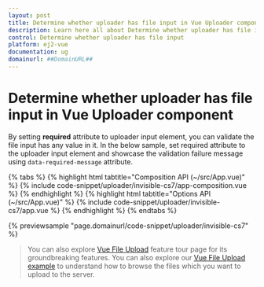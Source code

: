 ```yaml
---
layout: post
title: Determine whether uploader has file input in Vue Uploader component | Syncfusion
description: Learn here all about Determine whether uploader has file input in Syncfusion Vue Uploader component of Syncfusion Essential JS 2 and more.
control: Determine whether uploader has file input 
platform: ej2-vue
documentation: ug
domainurl: ##DomainURL##
---
```


# Determine whether uploader has file input in Vue Uploader component

By setting **required** attribute to uploader input element, you can validate the file input has any value in it. In the below sample, set required attribute to the uploader input element and showcase the validation failure message using `data-required-message` attribute.

{% tabs %}
{% highlight html tabtitle="Composition API (~/src/App.vue)" %}
{% include code-snippet/uploader/invisible-cs7/app-composition.vue %}
{% endhighlight %}
{% highlight html tabtitle="Options API (~/src/App.vue)" %}
{% include code-snippet/uploader/invisible-cs7/app.vue %}
{% endhighlight %}
{% endtabs %}
        
{% previewsample "page.domainurl/code-snippet/uploader/invisible-cs7" %}

>You can also explore [Vue File Upload](https://www.syncfusion.com/vue-ui-components/vue-file-upload) feature tour page for its groundbreaking features. You can also explore our [Vue File Upload example](https://ej2.syncfusion.com/vue/demos/#/material/uploader/default.html) to understand how to browse the files which you want to upload to the server.